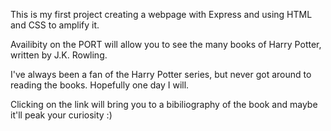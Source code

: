 This is my first project creating a webpage with Express and using HTML and CSS to amplify it.

Availibity on the PORT will allow you to see the many books of Harry Potter, written by J.K. Rowling.

I've always been a fan of the Harry Potter series, but never got around to reading the books. Hopefully one day I will.

Clicking on the link will bring you to a bibiliography of the book and maybe it'll peak your curiosity :)
